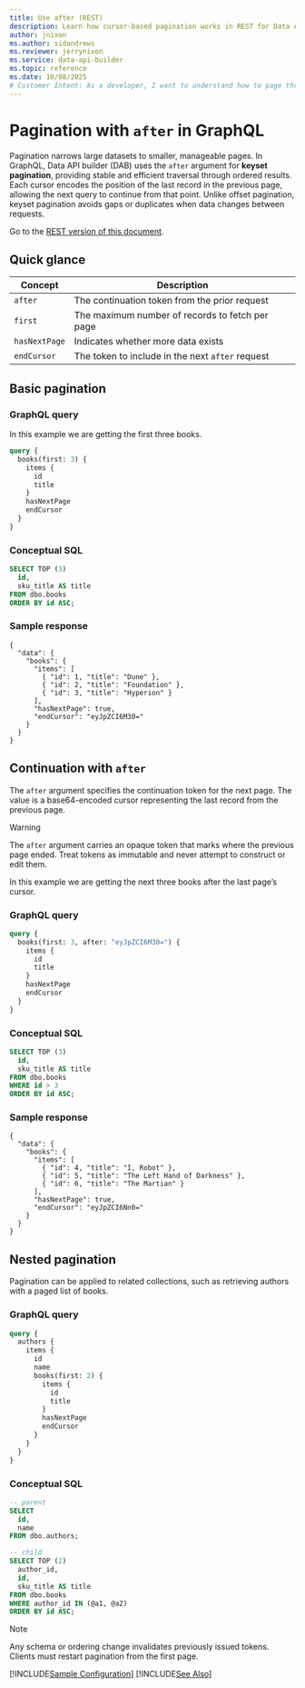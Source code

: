 ```yaml
---
title: Use after (REST)
description: Learn how cursor-based pagination works in REST for Data API builder, how continuation tokens are generated, and how to request subsequent pages safely and efficiently.
author: jnixon
ms.author: sidandrews
ms.reviewer: jerrynixon
ms.service: data-api-builder
ms.topic: reference
ms.date: 10/08/2025
# Customer Intent: As a developer, I want to understand how to page through large REST datasets safely, efficiently, and without duplicates or missing data.
---
```


# Pagination with `after` in GraphQL

Pagination narrows large datasets to smaller, manageable pages. In GraphQL, Data API builder (DAB) uses the `after` argument for **keyset pagination**, providing stable and efficient traversal through ordered results. Each cursor encodes the position of the last record in the previous page, allowing the next query to continue from that point. Unlike offset pagination, keyset pagination avoids gaps or duplicates when data changes between requests.

Go to the [REST version of this document](./after-rest.md).

## Quick glance

| Concept       | Description                                      |
| ------------- | ------------------------------------------------ |
| `after`       | The continuation token from the prior request    |
| `first`       | The maximum number of records to fetch per page  |
| `hasNextPage` | Indicates whether more data exists               |
| `endCursor`   | The token to include in the next `after` request |

## Basic pagination

### GraphQL query

In this example we are getting the first three books.

```graphql
query {
  books(first: 3) {
    items {
      id
      title
    }
    hasNextPage
    endCursor
  }
}
```

### Conceptual SQL

```sql
SELECT TOP (3)
  id,
  sku_title AS title
FROM dbo.books
ORDER BY id ASC;
```

### Sample response

```jsonc
{
  "data": {
    "books": {
      "items": [
        { "id": 1, "title": "Dune" },
        { "id": 2, "title": "Foundation" },
        { "id": 3, "title": "Hyperion" }
      ],
      "hasNextPage": true,
      "endCursor": "eyJpZCI6M30="
    }
  }
}
```

## Continuation with `after`

The `after` argument specifies the continuation token for the next page. The value is a base64-encoded cursor representing the last record from the previous page.

> [!WARNING]
> The `after` argument carries an opaque token that marks where the previous page ended. Treat tokens as immutable and never attempt to construct or edit them.

In this example we are getting the next three books after the last page’s cursor.

### GraphQL query

```graphql
query {
  books(first: 3, after: "eyJpZCI6M30=") {
    items {
      id
      title
    }
    hasNextPage
    endCursor
  }
}
```

### Conceptual SQL

```sql
SELECT TOP (3)
  id,
  sku_title AS title
FROM dbo.books
WHERE id > 3
ORDER BY id ASC;
```

### Sample response

```jsonc
{
  "data": {
    "books": {
      "items": [
        { "id": 4, "title": "I, Robot" },
        { "id": 5, "title": "The Left Hand of Darkness" },
        { "id": 6, "title": "The Martian" }
      ],
      "hasNextPage": true,
      "endCursor": "eyJpZCI6Nn0="
    }
  }
}
```

## Nested pagination

Pagination can be applied to related collections, such as retrieving authors with a paged list of books.

### GraphQL query

```graphql
query {
  authors {
    items {
      id
      name
      books(first: 2) {
        items {
          id
          title
        }
        hasNextPage
        endCursor
      }
    }
  }
}
```

### Conceptual SQL

```sql
-- parent
SELECT
  id,
  name
FROM dbo.authors;

-- child
SELECT TOP (2)
  author_id,
  id,
  sku_title AS title
FROM dbo.books
WHERE author_id IN (@a1, @a2)
ORDER BY id ASC;
```

> [!NOTE]
> Any schema or ordering change invalidates previously issued tokens. Clients must restart pagination from the first page.

[!INCLUDE[Sample Configuration](./includes/sample-config.md)]
[!INCLUDE[See Also](./includes/see-also.md)]